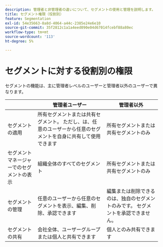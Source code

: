 ```yaml
---
description: 管理者と非管理者の違いについて、セグメントの使用と管理を説明します。
title: セグメント権限（役割別）
feature: Segmentation
exl-id: 54e35663-8a8d-4064-a44c-2385e24e6e10
source-git-commit: 35f2812c1a1a4eed090e04d67014fcebf88a80ec
workflow-type: tm+mt
source-wordcount: '113'
ht-degree: 5%

---
```


# セグメントに対する役割別の権限

セグメントの機能は、主に管理者レベルのユーザーと管理者以外のユーザーで異なります。

| | 管理者ユーザー | 管理者以外 |
| --- | --- | --- |
| セグメントの適用 | 所有セグメントまたは共有セグメント。 ただし、は、任意のユーザーから任意のセグメントを自身に共有して使用できます | 所有セグメントまたは共有セグメントのみ |
| セグメントマネージャーでのセグメントの表示 | 組織全体のすべてのセグメント | 所有セグメントまたは共有セグメントのみ |
| セグメントの管理 | 任意のユーザーから任意のセグメントを表示、編集、削除、承認できます | 編集または削除できるのは、独自のセグメントのみです。 セグメントを承認できません。 |
| セグメントの共有 | 会社全体、ユーザーグループまたは個人と共有できます | 個人とのみ共有できます |
